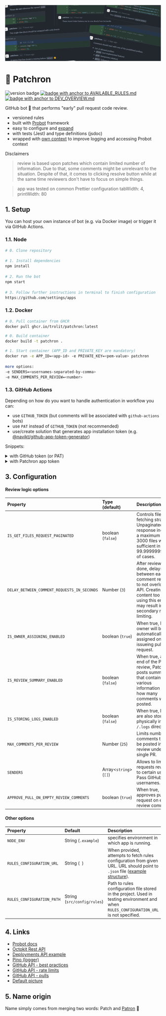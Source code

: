 <img src="./.github/images/banner.png" alt="banner image">

# 🐶 Patchron

<p>

<img src="https://img.shields.io/github/package-json/v/trolit/Patchron?color=ffa06b" alt="version badge"/>
<a href="./.github/AVAILABLE_RULES.md" target="_blank">
    <img src="https://img.shields.io/badge/--%3E%20List%20of%20available%20rules%20%3C---65f9a0" alt="badge with anchor to AVAILABLE_RULES.md"/>
</a> <a href="./.github/DEV_OVERVIEW.md" target="_blank">
    <img src="https://img.shields.io/badge/--%3E%20For%20Developer%20%3C---a175e8" alt="badge with anchor to DEV_OVERVIEW.md "/>
</a>
</p>

<p align="justify">
GitHub bot 🤖 that performs "early" pull request code review. 
</p>

-   versioned rules
-   built with [Probot](https://probot.github.io/docs/) framework
-   easy to configure and [expand](./.github/DEV_OVERVIEW.md)
-   with tests (Jest) and type definitions (jsdoc)
-   wrapped with [own context](./src/builders/PatchronContext.js) to improve logging and accessing Probot context

Disclaimers

> review is based upon patches which contain limited number of information. Due to that, some comments might be unrelevant to the situation. Despite of that, it comes to clicking resolve button while at the same time reviewers don't have to focus on simple things.

> app was tested on common Prettier configuration tabWidth: 4, printWidth: 80

## 1. Setup

You can host your own instance of bot (e.g. via Docker image) or trigger it via GitHub Actions.

### 1.1. Node

```sh
# 0. Clone repository

# 1. Install dependencies
npm install

# 2. Run the bot
npm start

# 3. Follow further instructions in terminal to finish configuration
https://github.com/settings/apps

```

### 1.2. Docker

```sh
# 0. Pull container from GHCR
docker pull ghcr.io/trolit/patchron:latest
```

```sh
# 0. Build container
docker build -t patchron .
```

```sh
# 1. Start container (APP_ID and PRIVATE_KEY are mandatory)
docker run -e APP_ID=<app-id> -e PRIVATE_KEY=<pem-value> patchron

more options:
-e SENDERS=<usernames-separated-by-comma>
-e MAX_COMMENTS_PER_REVIEW=<number>
```

### 1.3. GitHub Actions

Depending on how do you want to handle authentication in workflow you can:

-   use `GITHUB_TOKEN` (but comments will be associated with `github-actions` bots)
-   use `PAT` instead of `GITHUB_TOKEN` (not recommended)
-   use/create solution that generates app installation token (e.g. [@navikt/github-app-token-generator](https://github.com/navikt/github-app-token-generator))

Snippets:

<details>
<summary>with GitHub token (or PAT)</summary>

Use following snippet to add `PR review` workflow in your repository.

```yml
name: Review PR

on:
    pull_request:
        types:
            - opened

jobs:
    reviewOpenedPull:
        runs-on: ubuntu-latest
        steps:
            - uses: actions/checkout@v3
              with:
                  repository: 'trolit/Patchron'
                  ref: 'v1.2.2'

            - run: npm ci --only=production

            - run: npm start
              env:
                  GITHUB_TOKEN: ${{ secrets.GITHUB_TOKEN }} # or secrets.PAT
                  NODE_ENV: 'production'
                  # available options: https://github.com/trolit/Patchron#3-configuration
```

</details>

<details>
<summary>with Patchron app token</summary>

-   Install app via marketplace https://github.com/apps/patchron
-   Configure repository access (repository that you want to be reviewed should be accessible by app).
-   Generate `PRIVATE_KEY`
-   Add `APP_ID` and `PRIVATE_KEY` secrets to repository
-   Use following snippet to add `PR Review` workflow in your repository.

```yml
name: Review PR

on:
    pull_request:
        types:
            - opened

jobs:
    reviewOpenedPull:
        runs-on: ubuntu-latest
        steps:
            - uses: navikt/github-app-token-generator@v1
              id: get-token
              with:
                  private-key: ${{ secrets.PRIVATE_KEY }}
                  app-id: ${{ secrets.APP_ID }}

            - uses: actions/checkout@v3
              with:
                  repository: 'trolit/Patchron'
                  ref: 'v1.2.2'

            - run: npm ci --only=production

            - run: npm start
              env:
                  GITHUB_TOKEN: ${{ steps.get-token.outputs.token }}
                  NODE_ENV: 'production'
                  # available options: https://github.com/trolit/Patchron#3-configuration
```

</details>

## 3. Configuration

#### Review logic options

| Property                                    | Type (default)               | Description                                                                                                                                                                 |
| :------------------------------------------ | :--------------------------- | :-------------------------------------------------------------------------------------------------------------------------------------------------------------------------- |
| `IS_GET_FILES_REQUEST_PAGINATED`            | boolean (`false`)            | Controls files fetching strategy. Unpaginated response includes a maximum of 3000 files which is sufficient in 99.9999999999% of cases.                                     |
| `DELAY_BETWEEN_COMMENT_REQUESTS_IN_SECONDS` | Number (`3`)                 | After review is done, delays time between each comment request to not overload API. Creating content too quickly using this endpoint may result in secondary rate limiting. |
| `IS_OWNER_ASSIGNING_ENABLED`                | boolean (`true`)             | When true, PR owner will be automatically assigned on issueing pull request.                                                                                                |
| `IS_REVIEW_SUMMARY_ENABLED`                 | boolean (`false`)            | When true, at the end of the PR review, Patchron posts summary that contains various information e.g. how many comments were posted.                                        |
| `IS_STORING_LOGS_ENABLED`                   | boolean (`false`)            | When true, logs are also stored physically in `/.logs` directory.                                                                                                           |
| `MAX_COMMENTS_PER_REVIEW`                   | Number (`25`)                | Limits number of comments that can be posted in single review under single PR.                                                                                              |
| `SENDERS`                                   | Array&lt;`string`&gt; (`[]`) | Allows to limit pull requests reviews to certain users. Pass GitHub usernames.                                                                                              |
| `APPROVE_PULL_ON_EMPTY_REVIEW_COMMENTS`     | boolean (`true`)             | When true, approves pull request on empty review comments.                                                                                                                  |

#### Other options

| Property                   | Default                     | Description                                                                                                                                           |
| :------------------------- | :-------------------------- | :---------------------------------------------------------------------------------------------------------------------------------------------------- |
| `NODE_ENV`                 | String (`.example`)         | specifies environment in which app is running.                                                                                                        |
| `RULES_CONFIGURATION_URL`  | String (` `)                | When provided, attempts to fetch rules configuration from given URL. URL should point to `.json` file ([example structure](./src/config/rules.json)). |
| `RULES_CONFIGURATION_PATH` | String (`src/config/rules`) | Path to rules configuration file stored in the project. Used in testing environment and when `RULES_CONFIGURATION_URL` is not specified.              |

## 4. Links

-   [Probot docs](https://probot.github.io/docs/)
-   [Octokit Rest API](https://octokit.github.io/rest.js)
-   [Deployments API example](https://developer.github.com/v3/repos/deployments/)
-   [Pino (logger)](https://getpino.io/#/)
-   [GitHub API - best practices](https://docs.github.com/en/rest/guides/best-practices-for-integrators)
-   [GitHub API - rate limits](https://docs.github.com/en/developers/apps/building-github-apps/rate-limits-for-github-apps)
-   [GitHub API - pulls](https://docs.github.com/en/rest/reference/pulls)
-   [Default picture](https://pixabay.com/vectors/dog-pet-hound-black-eye-animal-151123/)

## 5. Name origin

Name simply comes from merging two words: Patch and [Patron](<https://en.wikipedia.org/wiki/Patron_(dog)>) 🐶

